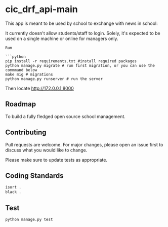 # cic_drf_api-main

This app is meant to be used by school to exchange with news in school:

It currently doesn't allow students/staff to login.
Solely, it's expected to be used on a single machine or online for managers only.

```
Run

```python
pip install -r requirements.txt #install required packages
python manage.py migrate # run first migration, or you can use the commmand below
make mig # migrations
python manage.py runserver # run the server
```
Then locate http://172.0.0.1:8000

## Roadmap
To build a fully fledged open source school management.

## Contributing
Pull requests are welcome. For major changes, please open an issue first to discuss what you would like to change.

Please make sure to update tests as appropriate.

## Coding Standards
```bash
isort .
black .
```

## Test
```base
python manage.py test
```
